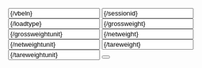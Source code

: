 <Page title="Terminal App Wizard">
        <content>
            <Wizard id="terminalWizard">
                <WizardStep title="Contract">
                    <form:SimpleForm editable="true">
                        <form:content>
                            <Label text="Sales Document" />
                            <Input value="{/vbeln}" />
                            <Label text="Session ID" />
                            <Input value="{/sessionid}" />
                        </form:content>
                    </form:SimpleForm>
                </WizardStep>
                <WizardStep title="Identification">
                    <form:SimpleForm editable="true">
                        <form:content>
                            <Label text="Load Type" />
                            <Input value="{/loadtype}" />
                            <Label text="Gross Weight" />
                            <Input value="{/grossweight}" />
                            <Input value="{/grossweightunit}" />
                        </form:content>
                    </form:SimpleForm>
                </WizardStep>
                <WizardStep title="Weighing">
                    <form:SimpleForm editable="true">
                        <form:content>
                            <Label text="Net Weight" />
                            <Input value="{/netweight}" />
                            <Input value="{/netweightunit}" />
                            <Label text="Tare Weight" />
                            <Input value="{/tareweight}" />
                            <Input value="{/tareweightunit}" />
                        </form:content>
                    </form:SimpleForm>
                </WizardStep>
                <WizardStep title="Completion">
                    <Button text="Submit" press="onSubmit" />
                </WizardStep>
            </Wizard>
        </content>
    </Page>
